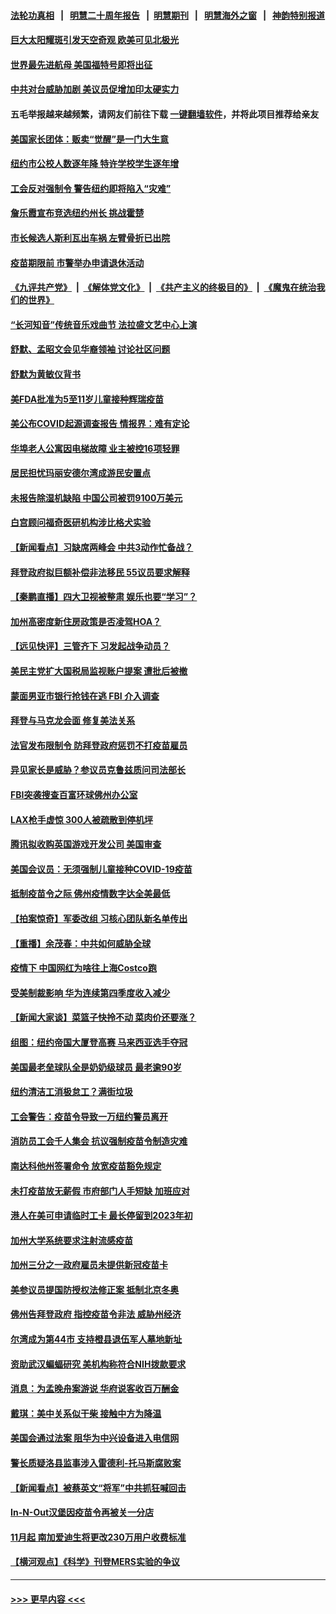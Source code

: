 #### [法轮功真相](https://github.com/gfw-breaker/truth/blob/master/README.md?t=0) &nbsp;&nbsp;|&nbsp;&nbsp; [明慧二十周年报告](https://github.com/gfw-breaker/mh-reports/blob/master/README.md?t=0) &nbsp;&nbsp;|&nbsp;&nbsp;[明慧期刊](https://github.com/gfw-breaker/mh-qikan) &nbsp;&nbsp;|&nbsp;&nbsp; [明慧海外之窗](https://github.com/gfw-breaker/mh-news/blob/master/README.md?t=0) &nbsp;&nbsp;|&nbsp;&nbsp; [神韵特别报道](https://github.com/gfw-breaker/mh-news/blob/master/shenyun.md?t=0)
#### [巨大太阳耀斑引发天空奇观 欧美可见北极光](../pages/nsc412/n13340893.md?t=10302250) 
#### [世界最先进航母 美国福特号即将出征](../pages/nsc412/n13336783.md?t=10302250) 
#### [中共对台威胁加剧 美议员促增加印太硬实力](../pages/nsc412/n13340448.md?t=10302250) 
#### 五毛举报越来越频繁，请网友们前往下载 [一键翻墙软件](https://github.com/gfw-breaker/ssr-accounts)，并将此项目推荐给亲友
#### [美国家长团体：贩卖“觉醒”是一门大生意](../pages/nsc412/n13340222.md?t=10302250) 
#### [纽约市公校人数逐年降  特许学校学生逐年增](../pages/nsc412/n13340237.md?t=10302250) 
#### [工会反对强制令 警告纽约即将陷入“灾难”](../pages/nsc412/n13340232.md?t=10302250) 
#### [詹乐霞宣布竞选纽约州长 挑战霍楚](../pages/nsc412/n13340348.md?t=10302250) 
#### [市长候选人斯利瓦出车祸 左臂骨折已出院](../pages/nsc412/n13340346.md?t=10302250) 
#### [疫苗期限前 市警举办申请退休活动](../pages/nsc412/n13340229.md?t=10302250) 
#### [《九评共产党》](https://github.com/begood0513/9ping.md/blob/master/README.md) &nbsp;|&nbsp; [《解体党文化》](../../../../jtdwh.md/blob/master/README.md)  &nbsp;|&nbsp; [《共产主义的终极目的》](../../../../gczydzjmd.md/blob/master/README.md) &nbsp;|&nbsp; [《魔鬼在统治我们的世界》](../../../../mgztzwmdsj.md/blob/master/README.md) 
#### [“长河知音”传统音乐戏曲节  法拉盛文艺中心上演](../pages/nsc412/n13340242.md?t=10302250) 
#### [舒默、孟昭文会见华裔领袖 讨论社区问题](../pages/nsc412/n13340351.md?t=10302250) 
#### [舒默为黄敏仪背书](../pages/nsc412/n13340356.md?t=10302250) 
#### [美FDA批准为5至11岁儿童接种辉瑞疫苗](../pages/nsc412/n13340067.md?t=10302250) 
#### [美公布COVID起源调查报告 情报界：难有定论](../pages/nsc412/n13340039.md?t=10302250) 
#### [华埠老人公寓因电梯故障 业主被控16项轻罪](../pages/nsc412/n13340188.md?t=10302250) 
#### [居民担忧玛丽安德尔湾成游民安置点](../pages/nsc412/n13340166.md?t=10302250) 
#### [未报告除湿机缺陷 中国公司被罚9100万美元](../pages/nsc412/n13339963.md?t=10302250) 
#### [白宫顾问福奇医研机构涉比格犬实验](../pages/nsc412/n13340144.md?t=10302250) 
#### [【新闻看点】习缺席两峰会 中共3动作忙备战？](../pages/nsc412/n13339932.md?t=10302250) 
#### [拜登政府拟巨额补偿非法移民 55议员要求解释](../pages/nsc412/n13339787.md?t=10302250) 
#### [【秦鹏直播】四大卫视被整肃 娱乐也要“学习”？](../pages/nsc412/n13339957.md?t=10302250) 
#### [加州高密度新住房政策是否凌驾HOA？](../pages/nsc412/n13340026.md?t=10302250) 
#### [【远见快评】三管齐下 习发起战争动员？](../pages/nsc412/n13339955.md?t=10302250) 
#### [美民主党扩大国税局监视账户提案 遭批后被撤](../pages/nsc412/n13339953.md?t=10302250) 
#### [蒙面男亚市银行抢钱在逃 FBI 介入调查](../pages/nsc412/n13339901.md?t=10302250) 
#### [拜登与马克龙会面 修复美法关系](../pages/nsc412/n13339732.md?t=10302250) 
#### [法官发布限制令 防拜登政府惩罚不打疫苗雇员](../pages/nsc412/n13339404.md?t=10302250) 
#### [异见家长是威胁？参议员克鲁兹质问司法部长](../pages/nsc412/n13339765.md?t=10302250) 
#### [FBI突袭搜查百富环球佛州办公室](../pages/nsc412/n13339687.md?t=10302250) 
#### [LAX枪手虚惊 300人被疏散到停机坪](../pages/nsc412/n13339706.md?t=10302250) 
#### [腾讯拟收购英国游戏开发公司 美国审查](../pages/nsc412/n13339614.md?t=10302250) 
#### [美国会议员：无须强制儿童接种COVID-19疫苗](../pages/nsc412/n13339629.md?t=10302250) 
#### [抵制疫苗令之际 佛州疫情数字达全美最低](../pages/nsc412/n13339499.md?t=10302250) 
#### [【拍案惊奇】军委改组 习核心团队新名单传出](../pages/nsc412/n13339171.md?t=10302250) 
#### [【重播】余茂春：中共如何威胁全球](../pages/nsc412/n13332516.md?t=10302250) 
#### [疫情下 中国网红为啥往上海Costco跑](../pages/nsc412/n13338913.md?t=10302250) 
#### [受美制裁影响 华为连续第四季度收入减少](../pages/nsc412/n13339157.md?t=10302250) 
#### [【新闻大家谈】菜篮子快拎不动 菜肉价还要涨？](../pages/nsc412/n13338881.md?t=10302250) 
#### [组图：纽约帝国大厦登高赛 马来西亚选手夺冠](../pages/nsc412/n13335926.md?t=10302250) 
#### [美国最老垒球队全是奶奶级球员 最老逾90岁](../pages/nsc412/n13338084.md?t=10302250) 
#### [纽约清洁工消极怠工？满街垃圾](../pages/nsc412/n13337926.md?t=10302250) 
#### [工会警告：疫苗令导致一万纽约警员离开](../pages/nsc412/n13337923.md?t=10302250) 
#### [消防员工会千人集会 抗议强制疫苗令制造灾难](../pages/nsc412/n13337936.md?t=10302250) 
#### [南达科他州签署命令 放宽疫苗豁免规定](../pages/nsc412/n13338183.md?t=10302250) 
#### [未打疫苗放无薪假  市府部门人手短缺  加班应对](../pages/nsc412/n13337932.md?t=10302250) 
#### [港人在美可申请临时工卡  最长停留到2023年初](../pages/nsc412/n13338087.md?t=10302250) 
#### [加州大学系统要求注射流感疫苗](../pages/nsc412/n13338177.md?t=10302250) 
#### [加州三分之一政府雇员未提供新冠疫苗卡](../pages/nsc412/n13338156.md?t=10302250) 
#### [美参议员提国防授权法修正案 抵制北京冬奥](../pages/nsc412/n13337778.md?t=10302250) 
#### [佛州告拜登政府 指控疫苗令非法 威胁州经济](../pages/nsc412/n13337344.md?t=10302250) 
#### [尔湾成为第44市 支持橙县退伍军人墓地新址](../pages/nsc412/n13337775.md?t=10302250) 
#### [资助武汉蝙蝠研究 美机构称符合NIH拨款要求](../pages/nsc412/n13337555.md?t=10302250) 
#### [消息：为孟晚舟案游说 华府说客收百万酬金](../pages/nsc412/n13337530.md?t=10302250) 
#### [戴琪：美中关系似干柴 接触中方为降温](../pages/nsc412/n13337453.md?t=10302250) 
#### [美国会通过法案 阻华为中兴设备进入电信网](../pages/nsc412/n13337363.md?t=10302250) 
#### [警长质疑洛县监事涉入雷德利-托马斯腐败案](../pages/nsc412/n13337503.md?t=10302250) 
#### [【新闻看点】被蔡英文“将军”中共抓狂喊回击](../pages/nsc412/n13336835.md?t=10302250) 
#### [In-N-Out汉堡因疫苗令再被关一分店](../pages/nsc412/n13337454.md?t=10302250) 
#### [11月起 南加爱迪生将更改230万用户收费标准](../pages/nsc412/n13337402.md?t=10302250) 
#### [【横河观点】《科学》刊登MERS实验的争议](../pages/nsc412/n13337234.md?t=10302250) 

----
#### [ >>> 更早内容 <<< ](../indexes/nsc412-earlier.md)
